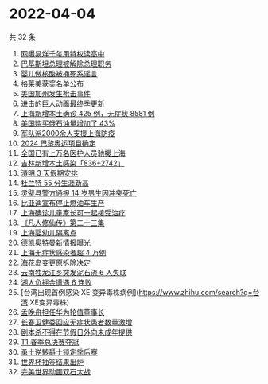 # 2022-04-04

共 32 条

<!-- BEGIN ZHIHUSEARCH -->
<!-- 最后更新时间 Mon Apr 04 2022 17:13:17 GMT+0800 (China Standard Time) -->
1. [网曝易烊千玺用特权读高中](https://www.zhihu.com/search?q=易烊千玺特权)
1. [巴基斯坦总理被解除总理职务](https://www.zhihu.com/search?q=巴基斯坦)
1. [婴儿做核酸被捅死系谣言](https://www.zhihu.com/search?q=婴儿做核酸被捅死)
1. [格莱美获奖名单公布](https://www.zhihu.com/search?q=格莱美)
1. [美国加州发生枪击事件](https://www.zhihu.com/search?q=加州枪击)
1. [进击的巨人动画最终季更新](https://www.zhihu.com/search?q=进击的巨人)
1. [上海新增本土确诊 425 例，无症状 8581 例](https://www.zhihu.com/search?q=上海新增)
1. [美国购买俄石油量增加了 43%](https://www.zhihu.com/search?q=美国购买俄石油量增加)
1. [军队派2000余人支援上海防疫](https://www.zhihu.com/search?q=军队驰援)
1. [2024 巴黎奥运项目确定](https://www.zhihu.com/search?q=巴黎奥运)
1. [全国已有上万名医护人员驰援上海](https://www.zhihu.com/search?q=驰援上海)
1. [吉林新增本土感染「836+2742」](https://www.zhihu.com/search?q=吉林新增)
1. [清明 3 天假期安排](https://www.zhihu.com/search?q=清明假期)
1. [杜兰特 55 分生涯新高](https://www.zhihu.com/search?q=杜兰特)
1. [灵璧县警方通报 14 岁男生因冲突死亡](https://www.zhihu.com/search?q=灵璧渔沟中学事件)
1. [比亚迪宣布停止燃油车生产](https://www.zhihu.com/search?q=比亚迪)
1. [上海确诊儿童家长可一起接受治疗](https://www.zhihu.com/search?q=儿童家长一起接受治疗)
1. [《凡人修仙传》第二十三集](https://www.zhihu.com/search?q=凡人修仙传)
1. [上海婴幼儿隔离点](https://www.zhihu.com/search?q=婴幼儿隔离点)
1. [德凯奥特曼新情报曝光](https://www.zhihu.com/search?q=德凯奥特曼)
1. [上海无症状感染者超 4 万例](https://www.zhihu.com/search?q=上海无症状患者)
1. [海花岛变更原拆除决定](https://www.zhihu.com/search?q=海花岛变更原拆除决定)
1. [云南独龙江乡突发泥石流 6 人失联](https://www.zhihu.com/search?q=云南突发泥石流)
1. [湖人负掘金遭遇 6 连败](https://www.zhihu.com/search?q=湖人)
1. [台湾出现首例感染 XE 变异毒株病例](https://www.zhihu.com/search?q=台湾 XE变异毒株)
1. [孟晚舟担任华为轮值董事长](https://www.zhihu.com/search?q=孟晚舟担任华为轮值董事长)
1. [长春卫健委回应无症状患者数量激增](https://www.zhihu.com/search?q=长春卫健委回应)
1. [剧本杀不得在节假日外向未成年提供](https://www.zhihu.com/search?q=剧本杀不得在节假日外向未成年提供 )
1. [T1 春季总决赛夺冠](https://www.zhihu.com/search?q=t1)
1. [勇士逆转爵士锁定季后赛](https://www.zhihu.com/search?q=勇士)
1. [世界杯抽签结果出炉](https://www.zhihu.com/search?q=世界杯抽签)
1. [完美世界动画双石大战](https://www.zhihu.com/search?q=完美世界动画)
<!-- END ZHIHUSEARCH -->
